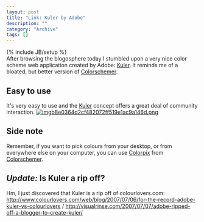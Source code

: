 ```yaml
--- 
layout: post 
title: "Link: Kuler by Adobe"
description: ""
category: "Archive"
tags: []
---
```

{% include JB/setup %}  
After browsing the blogosphere today I stumbled upon a very nice color scheme web application created by Adobe: <a href="http://kuler.adobe.com">Kuler</a>. It reminds me of a bloated, but better version of <a href="http://colorschemer.com/">Colorschemer</a>.

## Easy to use

It's very easy to  use and the <a href="http://kuler.adobe.com">Kuler</a> concept offers a great deal of community interaction.
<a href="http://cdn.phun-ky.net/img/blog/imgb8e0364d2cf482072ff519e1ac9a146d.png" rel="lightbox[article]" title="Overview of Kuler"><img class="reflect rheight15" src="http://cdn.phun-ky.net/img/blog/imgb8e0364d2cf482072ff519e1ac9a146d.png" alt="imgb8e0364d2cf482072ff519e1ac9a146d.png" title="" /></a>
## Side note

Remember, if you want to pick colours from your desktop, or from everywhere else on your computer, you can use <a href="/2007/11/colorpix-on-ubuntu">Colorpix</a> from <a href="http://colorschemer.com/">Colorschemer</a>.

## <em>Update:</em> Is Kuler a rip off?


Hm, I just discovered that Kuler is a rip off of colourlovers.com: <a href="http://www.colourlovers.com/web/blog/2007/07/06/for-the-record-adobe-kuler-vs-colourlovers" rel="nofollow">http://www.colourlovers.com/web/blog/2007/07/06/for-the-record-adobe-kuler-vs-colourlovers</a> / <a href="http://visualrinse.com/2007/07/07/adobe-ripped-off-a-blogger-to-create-kuler/" rel="nofollow">http://visualrinse.com/2007/07/07/adobe-ripped-off-a-blogger-to-create-kuler/</a>